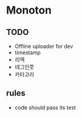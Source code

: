 # Monoton


## TODO

- Offline uploader for dev
- timestamp
- 리엑
- 테그인풋
- 카타고리



## rules
- code should pass its test
